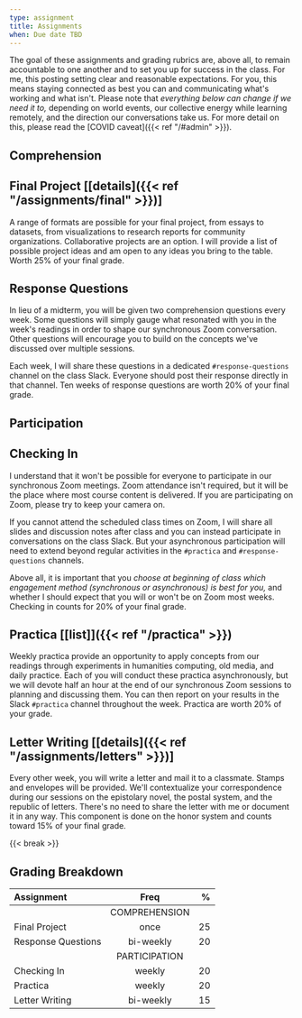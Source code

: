 ```yaml
---
type: assignment
title: Assignments
when: Due date TBD
---
```


The goal of these assignments and grading rubrics are, above all, to remain accountable to one another and to set you up for success in the class. For me, this posting setting clear and reasonable expectations. For you, this means staying connected as best you can and communicating what's working and what isn't. Please note that *everything below can change if we need it to,* depending on world events, our collective energy while learning remotely, and the direction our conversations take us. For more detail on this, please read the [COVID caveat]({{< ref "/#admin" >}}).

<div class="tc center">

## Comprehension

</div>

## Final Project [[details]({{< ref "/assignments/final" >}})]

A range of formats are possible for your final project, from essays to datasets, from visualizations to research reports for community organizations. Collaborative projects are an option. I will provide a list of possible project ideas and am open to any ideas you bring to the table. Worth 25% of your final grade.

## Response Questions

In lieu of a midterm, you will be given two comprehension questions every week. Some questions will simply gauge what resonated with you in the week's readings in order to shape our synchronous Zoom conversation. Other questions will encourage you to build on the concepts we've discussed over multiple sessions.

Each week, I will share these questions in a dedicated `#response-questions` channel on the class Slack. Everyone should post their response directly in that channel. Ten weeks of response questions are worth 20% of your final grade.

<div class="tc center">

## Participation

</div>

## Checking In

I understand that it won't be possible for everyone to participate in our synchronous Zoom meetings. Zoom attendance isn't required, but it will be the place where most course content is delivered. If you are participating on Zoom, please try to keep your camera on.

If you cannot attend the scheduled class times on Zoom, I will share all slides and discussion notes after class and you can instead participate in conversations on the class Slack. But your asynchronous participation will need to extend beyond regular activities in the `#practica` and `#response-questions` channels.

Above all, it is important that you *choose at beginning of class which engagement method (synchronous or asynchronous) is best for you,* and whether I should expect that you will or won't be on Zoom most weeks. Checking in counts for 20% of your final grade.

## Practica [[list]]({{< ref "/practica" >}})

Weekly practica provide an opportunity to apply concepts from our readings through experiments in humanities computing, old media, and daily practice. Each of you will conduct these practica asynchronously, but we will devote half an hour at the end of our synchronous Zoom sessions to planning and discussing them. You can then report on your results in the Slack `#practica` channel throughout the week. Practica are worth 20% of your grade.

## Letter Writing [[details]({{< ref "/assignments/letters" >}})]

Every other week, you will write a letter and mail it to a classmate. Stamps and envelopes will be provided. We'll contextualize your correspondence during our sessions on the epistolary novel, the postal system, and the republic of letters. There's no need to share the letter with me or document it in any way. This component is done on the honor system and counts toward 15% of your final grade.

{{< break >}}

<div class="tc center">

## Grading Breakdown

</div>

| Assignment         | Freq       | %  |
|:-------------------|:----------:|---:|
|                    |  COMPREHENSION  |
| Final Project      | once       | 25 |
| Response Questions | bi-weekly  | 20 |
|                    |  PARTICIPATION  |
| Checking In        | weekly     | 20 |
| Practica           | weekly     | 20 |
| Letter Writing     | bi-weekly  | 15 |